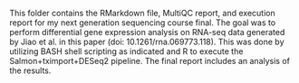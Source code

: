 This folder contains the RMarkdown file, MultiQC report, and execution report for my next generation sequencing course final. 
The goal was to perform differential gene expression analysis on RNA-seq data generated by Jiao et al. in this paper (doi:
10.1261/rna.069773.118). This was done by utilizing BASH shell scripting as indicated and R to execute the Salmon+tximport+DESeq2 
pipeline. The final report includes an analysis of the results.
